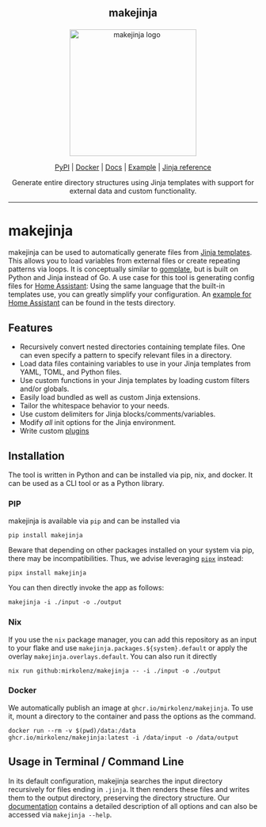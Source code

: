 <!-- markdownlint-disable MD033 MD041 -->
<h2><p align="center">makejinja</p></h2>
<p align="center">
  <img width="256px" alt="makejinja logo" src="https://raw.githubusercontent.com/mirkolenz/makejinja/main/assets/logo.png" />
</p>
<p align="center">
  <a href="https://pypi.org/project/makejinja/">PyPI</a> |
  <a href="https://github.com/users/mirkolenz/packages/container/package/makejinja">Docker</a> |
  <a href="https://mirkolenz.github.io/makejinja">Docs</a> |
  <a href="https://github.com/mirkolenz/makejinja/tree/main/tests/data">Example</a> |
  <a href="https://jinja.palletsprojects.com/en/3.1.x/templates">Jinja reference</a>
</p>
<p align="center">
  Generate entire directory structures using Jinja templates with support for external data and custom functionality.
</p>

---

# makejinja

makejinja can be used to automatically generate files from [Jinja templates](https://jinja.palletsprojects.com/en/3.1.x/templates).
This allows you to load variables from external files or create repeating patterns via loops.
It is conceptually similar to [gomplate](https://github.com/hairyhenderson/gomplate), but is built on Python and Jinja instead of Go.
A use case for this tool is generating config files for [Home Assistant](https://www.home-assistant.io/):
Using the same language that the built-in templates use, you can greatly simplify your configuration.
An [example for Home Assistant](https://github.com/mirkolenz/makejinja/tree/main/tests/data) can be found in the tests directory.

## Features

- Recursively convert nested directories containing template files. One can even specify a pattern to specify relevant files in a directory.
- Load data files containing variables to use in your Jinja templates from YAML, TOML, and Python files.
- Use custom functions in your Jinja templates by loading custom filters and/or globals.
- Easily load bundled as well as custom Jinja extensions.
- Tailor the whitespace behavior to your needs.
- Use custom delimiters for Jinja blocks/comments/variables.
- Modify _all_ init options for the Jinja environment.
- Write custom [plugins](https://mirkolenz.github.io/makejinja/makejinja/plugin.html#Plugin)

## Installation

The tool is written in Python and can be installed via pip, nix, and docker.
It can be used as a CLI tool or as a Python library.

### PIP

makejinja is available via `pip` and can be installed via

`pip install makejinja`

Beware that depending on other packages installed on your system via pip, there may be incompatibilities.
Thus, we advise leveraging [`pipx`](https://github.com/pypa/pipx) instead:

`pipx install makejinja`

You can then directly invoke the app as follows:

`makejinja -i ./input -o ./output`

### Nix

If you use the `nix` package manager, you can add this repository as an input to your flake and use `makejinja.packages.${system}.default` or apply the overlay `makejinja.overlays.default`.
You can also run it directly

`nix run github:mirkolenz/makejinja -- -i ./input -o ./output`

### Docker

We automatically publish an image at `ghcr.io/mirkolenz/makejinja`.
To use it, mount a directory to the container and pass the options as the command.

`docker run --rm -v $(pwd)/data:/data ghcr.io/mirkolenz/makejinja:latest -i /data/input -o /data/output`

## Usage in Terminal / Command Line

In its default configuration, makejinja searches the input directory recursively for files ending in `.jinja`.
It then renders these files and writes them to the output directory, preserving the directory structure.
Our [documentation](https://mirkolenz.github.io/makejinja/makejinja/cli.html) contains a detailed description of all options and can also be accessed via `makejinja --help`.
